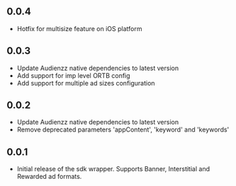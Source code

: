 ## 0.0.4

* Hotfix for multisize feature on iOS platform

## 0.0.3 

* Update Audienzz native dependencies to latest version
* Add support for imp level ORTB config
* Add support for multiple ad sizes configuration

## 0.0.2

* Update Audienzz native dependencies to latest version
* Remove deprecated parameters 'appContent', 'keyword' and 'keywords'

## 0.0.1

* Initial release of the sdk wrapper. Supports Banner, Interstitial and Rewarded ad formats.
